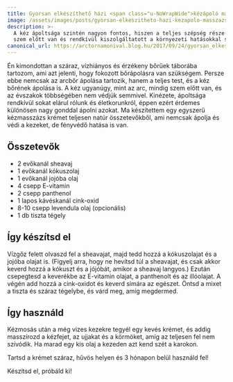 ```yaml
---
title: Gyorsan elkészíthető házi <span class="u-NoWrapWide">kézápoló masszázskrém</span>
image: /assets/images/posts/gyorsan-elkeszitheto-hazi-kezapolo-masszazskrem-social.jpg
description: >-
  A kéz ápoltsága szintén nagyon fontos, hiszen a teljes szépség része. Ráadásul, mindig
  szem előtt van és rendkívül kiszolgáltatott a környezeti hatásokkal szemben.
canonical_url: https://arctornamonival.blog.hu/2017/09/24/gyorsan_elkeszitheto_hazi_kezapolo_masszazskrem
---
```


Én kimondottan a száraz, vízhiányos és érzékeny bőrűek táborába tartozom, ami
azt jelenti, hogy fokozott bőrápolásra van szükségem. Persze ebbe nemcsak az
arcbőr ápolása tartozik, hanem a teljes test, és a kéz bőrének ápolása is. A kéz
ugyanúgy, mint az arc, mindig szem előtt van, és az évszakok többségében nem
védjük semmivel. Kinézete, ápoltsága rendkívül sokat elárul rólunk és
életkorunkról, éppen ezért érdemes különösen nagy gonddal ápolni azokat. Ma
készítettem egy egyszerű kézmasszázs krémet teljesen natúr összetevőkből, ami
nemcsak ápolja és védi a kezeket, de fényvédő hatása is van.

## Összetevők

*   2 evőkanál sheavaj
*   1 evőkanál kókuszolaj
*   1 evőkanál jojóba olaj
*   4 csepp E-vitamin
*   2 csepp panthenol
*   1 lapos kávéskanál cink-oxid
*   8-10 csepp levendula olaj (opcionális)
*   1 db tiszta tégely

## Így készítsd el

Vízgőz felett olvaszd fel a sheavajat, majd tedd hozzá a kókuszolajat és a
jojóba olajat is. (Figyelj arra, hogy ne hevítsd túl a sheavajat, és csak akkor
keverd hozzá a kókuszt és a jójóbát, amikor a sheavaj langyos.) Ezután
csepegtesd a keverékbe az E-vitamin olajat, a panthenolt és az illóolajat. A
végén add hozzá a cink-oxidot és keverd simára az egészet. Öntsd a mixet a
tiszta és száraz tégelybe, és várd meg, amíg megdermed.

## Így használd

Kézmosás után a még vizes kezekre tegyél egy kevés krémet, és addig masszírozd a
kézfejet, az ujjakat és a körmöket, amíg az teljesen fel nem szívódik. Ha marad
egy kis olaj a kezeden azt kend szét a karokon.

Tartsd a krémet száraz, hűvös helyen és 3 hónapon belül használd fel!

Készítsd el, próbáld ki!
